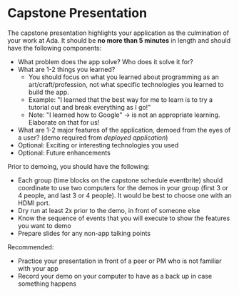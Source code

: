 # Capstone Presentation
The capstone presentation highlights your application as the culmination of your work at Ada.
It should be __no more than 5 minutes__ in length and should have the following components:

- What problem does the app solve? Who does it solve it for?
- What are 1-2 things you learned?
  - You should focus on what you learned about programming as an art/craft/profession, not what specific technologies you learned to build the app.
  - Example: "I learned that the best way for me to learn is to try a tutorial out and break everything as I go!"
  - Note: "I learned how to Google" -> is not an appropriate learning. Elaborate on that for us!
- What are 1-2 major features of the application, demoed from the eyes of a user? (demo required from *deployed application*)
- Optional: Exciting or interesting technologies you used
- Optional: Future enhancements

Prior to demoing, you should have the following:
- Each group (time blocks on the capstone schedule eventbrite) should coordinate to use two computers for the demos in your group (first 3 or 4 people, and last 3 or 4 people). It would be best to choose one with an HDMI port.
- Dry run at least 2x prior to the demo, in front of someone else
- Know the sequence of events that you will execute to show the features you want to demo
- Prepare slides for any non-app talking points

Recommended:
- Practice your presentation in front of a peer or PM who is not familiar with your app
- Record your demo on your computer to have as a back up in case something happens
